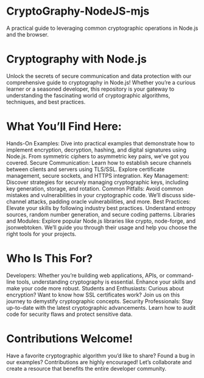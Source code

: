 # CryptoGraphy-NodeJS-mjs
A practical guide to leveraging common cryptographic operations in Node.js and the browser. 


# Cryptography with Node.js
Unlock the secrets of secure communication and data protection with our comprehensive guide to cryptography in Node.js! Whether you’re a curious learner or a seasoned developer, this repository is your gateway to understanding the fascinating world of cryptographic algorithms, techniques, and best practices.

# What You’ll Find Here:
Hands-On Examples: Dive into practical examples that demonstrate how to implement encryption, decryption, hashing, and digital signatures using Node.js. From symmetric ciphers to asymmetric key pairs, we’ve got you covered.
Secure Communication: Learn how to establish secure channels between clients and servers using TLS/SSL. Explore certificate management, secure sockets, and HTTPS integration.
Key Management: Discover strategies for securely managing cryptographic keys, including key generation, storage, and rotation.
Common Pitfalls: Avoid common mistakes and vulnerabilities in your cryptographic code. We’ll discuss side-channel attacks, padding oracle vulnerabilities, and more.
Best Practices: Elevate your skills by following industry best practices. Understand entropy sources, random number generation, and secure coding patterns.
Libraries and Modules: Explore popular Node.js libraries like crypto, node-forge, and jsonwebtoken. We’ll guide you through their usage and help you choose the right tools for your projects.

# Who Is This For?
Developers: Whether you’re building web applications, APIs, or command-line tools, understanding cryptography is essential. Enhance your skills and make your code more robust.
Students and Enthusiasts: Curious about encryption? Want to know how SSL certificates work? Join us on this journey to demystify cryptographic concepts.
Security Professionals: Stay up-to-date with the latest cryptographic advancements. Learn how to audit code for security flaws and protect sensitive data.

# Contributions Welcome!
Have a favorite cryptographic algorithm you’d like to share? Found a bug in our examples? Contributions are highly encouraged! Let’s collaborate and create a resource that benefits the entire developer community.
